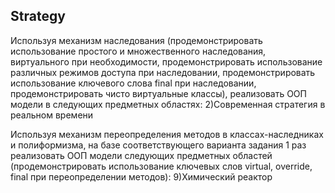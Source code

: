 ## Strategy
Используя механизм наследования (продемонстрировать использование 
простого и множественного наследования, виртуального при 
необходимости, продемонстрировать использование различных режимов доступа при наследовании, 
продемонстрировать использование ключевого слова final при наследовании, продемонстрировать 
чисто виртуальные классы), реализовать ООП модели в следующих предметных областях:
2)Современная стратегия в реальном времени

Используя механизм переопределения методов в классах-наследниках и полиформизма, на базе 
соответствующего варианта задания 1 раз реализовать ООП модели следующих предметных 
областей (продемонстрировать использование ключевых слов virtual, override, final при 
переопределении методов):
9)Химический реактор